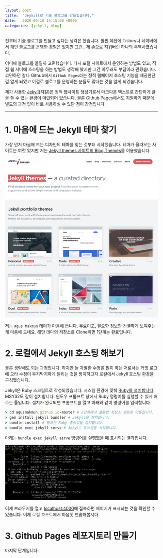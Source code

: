 ```yaml
---
layout: post
title:  "Jeykill로 기술 블로그를 만들었습니다."
date:   2020-09-10 14:15:00 +0900
categories: [jekyll, blog]
---
```


전부터 기술 블로그를 만들고 싶다는 생각은 했습니다.
훨씬 예전에 Tistory나 네이버에서 개인 블로그를 운영한 경험은 있지만 그건.. 제 손으로 지워버린 하나의 흑역사였습니다.

어디에 블로그를 올릴까 고민했습니다. 다시 포털 사이트에서 운영하는 방법도 있고, 직접 웹 서버에 호스팅을 하는 방법도 생각해 봤지만 그건 아무래도 부담이라 관뒀습니다.
고민하던 찰나 Github에서 `Github Pages`라는 정적 웹페이지 호스팅 기능을 제공한단걸 알게 되었고 이걸로 블로그를 운영하는 분들도 많다는 것을 알게 되었습니다.

제가 사용한 [Jekyll](https://jekyllrb-ko.github.io/)(지킬)은 정적 웹사이트 생성기로서 마크다운 텍스트로 간단하게 글을 쓸 수 있는 환경이 마련되어 있습니다.
물론 Github Pages에서도 지원하기 때문에 별도의 과정 없이 바로 사용하실 수 있단 점이 장점입니다.

----------------

# 1. 마음에 드는 Jekyll 테마 찾기

가장 먼저 마음에 드는 디자인의 테마를 찾는 것부터 시작했습니다.
테마가 올라오는 사이트는 여럿 있지만 저는 [Jekyll themes 사이트의 Blog Themes](https://jekyllthemes.io/jekyll-blog-themes)를 이용했습니다.

![Jekyll Theme 스크린 샷](https://raw.githubusercontent.com/sasarinomari/sasarinomari.github.io/master/static/img/_posts/20200910001.png)

저는 `Agus Makmun` 테마가 마음에 듭니다. 무료이고, 필요한 정보만 간결하게 보여주는게 마음에 드네요.
해당 테마의 저장소를 Clone하면 1단계는 완료입니다.

# 2. 로컬에서 Jekyll 호스팅 해보기

물론 생략해도 되는 과정입니다.
하지만 늘 자잘한 수정을 많이 하는 저로서는 커밋 로그에 오타 수정이 무지막지하게 달리는 것을 방지하고자 로컬에서 Jekyll 호스팅 환경을 구성했습니다.

Jekyll은 Ruby 스크립트로 작성되었습니다. 시스템 환경에 맞춰 [Ruby를 설치합니다](https://www.ruby-lang.org/ko/downloads/).
MSYS2도 같이 설치합니다. 윈도우 프롬프트 창에서 Ruby 명령어를 실행할 수 있게 해주는 툴입니다.
설치가 완료되면 프롬프트를 열고 아래와 같이 명령어를 입력합니다.

``` ruby
> cd agusmakmun.github.io-master # 1단계에서 클론한 저장소 경로로 이동합니다.
> gem install jekyll bundler # Jekyll을 설치합니다.
> bundle install # 필요한 Ruby 종속성을 설치합니다.
> bundle exec jekyll serve # Jekyll 호스팅을 시작합니다.
```

아래는 `bundle exec jekyll serve` 명령어를 실행했을 때 표시되는 결과입니다.

![Jekyll이 실행되고 있는 화면](https://raw.githubusercontent.com/sasarinomari/sasarinomari.github.io/master/static/img/_posts/20200910002.png)

이제 브라우저를 열고 [localhost:4000](http://localhost:4000)에 접속하면 페이지가 표시되는 것을 확인할 수 있습니다.
이제 로컬 호스트에서 마음껏 연습해봅시다.

# 3. Github Pages 레포지토리 만들기

마지막 단계입니다. 